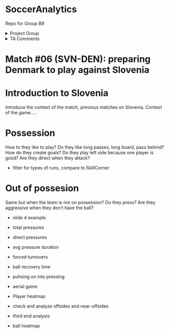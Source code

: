 # SoccerAnalytics
Repo for Group B9

<!---------------- HEADER SECTION -------------------->
<details><summary>Project Group</summary>

_Please fill in the following table._

| handle      | name               |
| ----------- | ------------------ |
| @dgregory   | Grégory de Meurichy|
| @ngrogg     | Nic Grogg          |
| @grloris    | Loris Griesbaum    |
| @ygoergen        | Yves Görgen             |
| @fcosta          | François Costa               |
</details>

<details>
<summary>TA Comments</summary>

Your teaching assistant is Ivana (@ismokovic) and can be reached at ismokovic@ethz.ch 

- [ ] when saving, please indicate what you changed in a meaningful commit messages
- [ ] draft due: **Monday, April 8**
- [ ] final version due: **Friday, May 24** 
</details>


# Match \#06 (SVN-DEN): preparing Denmark to play against Slovenia


<!------------ START YOUR REPORT BELOW THIS LINE --------------->



# Introduction to Slovenia

Introduce the context of the match, previous matches on Slovenia. Context of the game.....

# Possession

How to they like to play? Do they like long passes, long board, pass behind? How do they create goals? Do they play left side because one player is good? Are they direct when they attack?

- filter for types of runs, compare to SkillCorner



# Out of possesion

Same but when the team is not on possession? Do they press? Are they aggressive when they don't have the ball? 

- slide 4 example
- total pressures
- direct pressures
- avg pressure duration
- forced turnovers
- ball recovery time
- puhsing on into pressing
- aerial game

- Player heatmap
- check and analyze offsides and near-offsides
- third end analysis 
- ball heatmap













